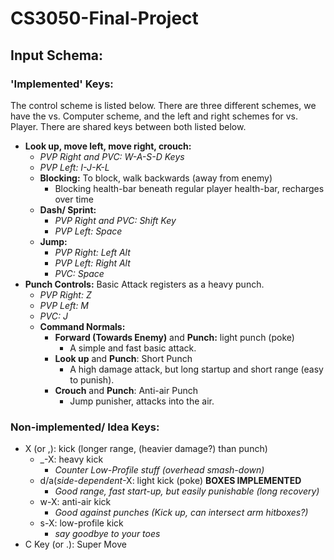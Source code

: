 # CS3050-Final-Project

## Input Schema:
### 'Implemented' Keys:
The control scheme is listed below. There are three different schemes, we have the vs. Computer scheme, and the left and right schemes for vs. Player. There are shared keys between both listed below.
- **Look up, move left, move right, crouch:**
    - *PVP Right and PVC: W-A-S-D Keys*
    - *PVP Left: I-J-K-L*
    - **Blocking:** To block, walk backwards (away from enemy)
      - Blocking health-bar beneath regular player health-bar, recharges over time
    - **Dash/ Sprint:**
      - *PVP Right and PVC: Shift Key*
      - *PVP Left: Space*
    - **Jump:**
      - *PVP Right: Left Alt*
      - *PVP Left: Right Alt*
      - *PVC: Space* 
- **Punch Controls:** Basic Attack registers as a heavy punch.
  - *PVP Right: Z*
  - *PVP Left: M*
  - *PVC: J*
  - **Command Normals:**
    - **Forward (Towards Enemy)** and **Punch:** light punch (poke)
      - A simple and fast basic attack.
    - **Look up** and **Punch**: Short Punch
      - A high damage attack, but long startup and short range (easy to punish).
    - **Crouch** and **Punch**: Anti-air Punch
      - Jump punisher, attacks into the air.

### Non-implemented/ Idea Keys:
- X (or ,): kick (longer range, (heavier damage?) than punch)
    - _-X: heavy kick
      - *Counter Low-Profile stuff (overhead smash-down)*
    - d/a(_side-dependent_-X: light kick (poke) **BOXES IMPLEMENTED**
      - *Good range, fast start-up, but easily punishable (long recovery)*
    - w-X: anti-air kick
      - *Good against punches (Kick up, can intersect arm hitboxes?)*
    - s-X: low-profile kick
      - *say goodbye to your toes*
- C Key (or .): Super Move



